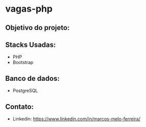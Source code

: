 # vagas-php

## Objetivo do projeto:

## Stacks Usadas:

- PHP
- Bootstrap

## Banco de dados:

- PostgreSQL

## Contato:

- Linkedin: https://www.linkedin.com/in/marcos-melo-ferreira/